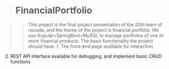 > # **FinancialPortfolio**

>> This project is the final project presentation of the 20th team of neuade, and the theme of the project is financial portfolio.
We use Augular+SpringBoot+MySQL to manage portfolios of one or more financial products.
The basic functionality the project should have. 1. The front-end page available for interaction
2. REST API interface available for debugging, and implement basic CRUD functions

